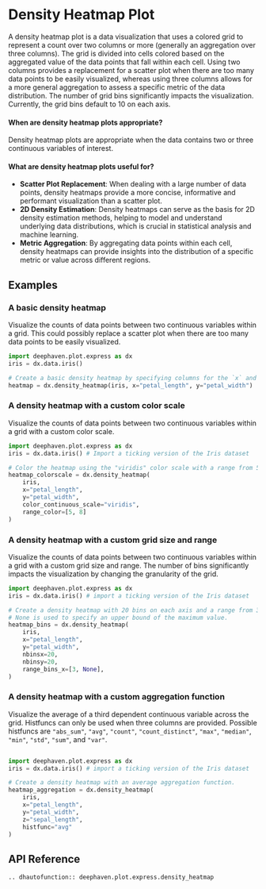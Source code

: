 # Density Heatmap Plot

A density heatmap plot is a data visualization that uses a colored grid to represent a count over two columns or more (generally an aggregation over three columns). The grid is divided into cells colored based on the aggregated value of the data points that fall within each cell. Using two columns provides a replacement for a scatter plot when there are too many data points to be easily visualized, whereas using three columns allows for a more general aggregation to assess a specific metric of the data distribution. The number of grid bins significantly impacts the visualization. Currently, the grid bins default to 10 on each axis.
#### When are density heatmap plots appropriate? 

Density heatmap plots are appropriate when the data contains two or three continuous variables of interest.

#### What are density heatmap plots useful for? 

- **Scatter Plot Replacement**: When dealing with a large number of data points, density heatmaps provide a more concise, informative and performant visualization than a scatter plot.
- **2D Density Estimation**: Density heatmaps can serve as the basis for 2D density estimation methods, helping to model and understand underlying data distributions, which is crucial in statistical analysis and machine learning.
- **Metric Aggregation**: By aggregating data points within each cell, density heatmaps can provide insights into the distribution of a specific metric or value across different regions.

## Examples

### A basic density heatmap

Visualize the counts of data points between two continuous variables within a grid. This could possibly replace a scatter plot when there are too many data points to be easily visualized.

```python order=heatmap,iris
import deephaven.plot.express as dx
iris = dx.data.iris()

# Create a basic density heatmap by specifying columns for the `x` and `y` axes
heatmap = dx.density_heatmap(iris, x="petal_length", y="petal_width")
```

### A density heatmap with a custom color scale

Visualize the counts of data points between two continuous variables within a grid with a custom color scale.

```py order=heatmap_colorscale,iris
import deephaven.plot.express as dx
iris = dx.data.iris() # Import a ticking version of the Iris dataset

# Color the heatmap using the "viridis" color scale with a range from 5 to 8
heatmap_colorscale = dx.density_heatmap(
    iris,
    x="petal_length", 
    y="petal_width", 
    color_continuous_scale="viridis", 
    range_color=[5, 8]
)
```

### A density heatmap with a custom grid size and range

Visualize the counts of data points between two continuous variables within a grid with a custom grid size and range. The number of bins significantly impacts the visualization by changing the granularity of the grid.

```py order=heatmap_bins,iris
import deephaven.plot.express as dx
iris = dx.data.iris() # import a ticking version of the Iris dataset

# Create a density heatmap with 20 bins on each axis and a range from 3 to the maximum value for the x-axis. 
# None is used to specify an upper bound of the maximum value.
heatmap_bins = dx.density_heatmap(
    iris, 
    x="petal_length", 
    y="petal_width", 
    nbinsx=20,
    nbinsy=20,
    range_bins_x=[3, None],  
)
```

### A density heatmap with a custom aggregation function

Visualize the average of a third dependent continuous variable across the grid. Histfuncs can only be used when three columns are provided. Possible histfuncs are `"abs_sum"`, `"avg"`, `"count"`, `"count_distinct"`, `"max"`, `"median"`, `"min"`, `"std"`, `"sum"`, and `"var"`.

```py order=heatmap_aggregation,iris

import deephaven.plot.express as dx
iris = dx.data.iris() # import a ticking version of the Iris dataset

# Create a density heatmap with an average aggregation function.
heatmap_aggregation = dx.density_heatmap(
    iris, 
    x="petal_length", 
    y="petal_width", 
    z="sepal_length", 
    histfunc="avg"
)
```


## API Reference
```{eval-rst}
.. dhautofunction:: deephaven.plot.express.density_heatmap
```
